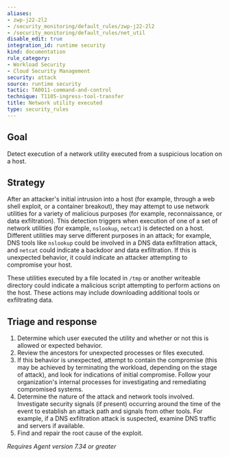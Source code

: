 ```yaml
---
aliases:
- zwp-j22-2l2
- /security_monitoring/default_rules/zwp-j22-2l2
- /security_monitoring/default_rules/net_util
disable_edit: true
integration_id: runtime security
kind: documentation
rule_category:
- Workload Security
- Cloud Security Management
security: attack
source: runtime security
tactic: TA0011-command-and-control
technique: T1105-ingress-tool-transfer
title: Network utility executed
type: security_rules
---
```


## Goal
Detect execution of a network utility executed from a suspicious location on a host.

## Strategy
After an attacker's initial intrusion into a host (for example, through a web shell exploit, or a container breakout), they may attempt to use network utilities for a variety of malicious purposes (for example, reconnaissance, or data exfiltration). This detection triggers when execution of one of a set of network utilities (for example, `nslookup`, `netcat`) is detected on a host. Different utilities may serve different purposes in an attack; for example, DNS tools like `nslookup` could be involved in a DNS data exfiltration attack, and `netcat` could indicate a backdoor and data exfiltration. If this is unexpected behavior, it could indicate an attacker attempting to compromise your host.

These utilities executed by a file located in `/tmp` or another writeable directory could indicate a malicious script attempting to perform actions on the host. These actions may include downloading additional tools or exfiltrating data.

## Triage and response
1. Determine which user executed the utility and whether or not this is allowed or expected behavior.
2. Review the ancestors for unexpected processes or files executed. 
3. If this behavior is unexpected, attempt to contain the compromise (this may be achieved by terminating the workload, depending on the stage of attack), and look for indications of initial compromise. Follow your organization's internal processes for investigating and remediating compromised systems.
4. Determine the nature of the attack and network tools involved. Investigate security signals (if present) occurring around the time of the event to establish an attack path and signals from other tools. For example, if a DNS exfiltration attack is suspected, examine DNS traffic and servers if available.
5. Find and repair the root cause of the exploit.

*Requires Agent version 7.34 or greater*
